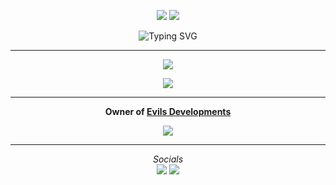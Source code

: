 <p align="center">
  <a href="https://github.com/eviljija69?tab=followers"><img src="https://img.shields.io/github/followers/eviljija69?label=Follow&style=flat&color=8c52ff"></a>
  <a href="https://discord.gg/rascalsmart" target="_blank"><img src="https://img.shields.io/badge/Discord-%237289DA.svg?style=flat&logo=discord&logoColor=white&color=8c52ff"></a>

<p align="center">
  <img src="https://readme-typing-svg.demolab.com?font=Fira+Code&weight=600&pause=1000&color=ff0000&center=true&vCenter=true&width=380&lines=Hey+I'm+Evil;I'm+a+Python+Developer;I+Made+Tools+Such+As..;Victim+Nuker;Viictim+Selfbot;Fenix+&+Fizer+Bots" alt="Typing SVG">
</p>

---

<p align="center">
  <img src="https://github-readme-stats.vercel.app/api/?username=eviljija69&amp;title_color=5c64f4&amp;text_color=ff0000&amp;show_icons=true&amp;bg_color=00000000&amp;hide_border=true&amp;icon_color=5c64f4&amp;hide_title=true&amp;count_private=true">
</p>

<p align="center">
  <img src="https://github-readme-stats.vercel.app/api/top-langs/?username=eviljija69&layout=compact&title_color=5c64f4&text_color=ff0000&bg_color=00000000&hide_border=true&count_private=true" />
</p>

---

<p align="center">
  <strong>Owner of <a href="https://discord.gg/rascalsmart" target="_blank">Evils Developments</a></strong>
</p>

<p align="center">
  <a href="https://github.com/eviljija69?tab=repositories"><img src="https://img.shields.io/badge/-Explore%20my%20Repos-24292e?style=for-the-badge&logo=Github"></a>
</p>

<p align="center">
  <a href="https://discord.com/users/762706489873399820" target="_blank">
  </a>
</p>

---

<p align="center">
  <i>Socials</i>
  <br>
  <a href="https://discord.gg/rascalsmart"><img src="https://img.shields.io/badge/Discord-%237289DA.svg?style=flat&logo=discord&logoColor=white"></a>
  <a href="https://www.youtube.com/@Eviljija-121"><img src="https://img.shields.io/badge/YouTube-FF0000.svg?style=flat&logo=youtube&logoColor=white"></a>
</p>
